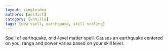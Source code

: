 ```yaml
---
layout: singleidea
authors: [aosdict]
category: [vanilla]
tags: [new spell, earthquake, skill scaling]
---
```

Spell of earthquake, mid-level matter spell. Causes an earthquake centered on you; range and power varies based on your skill level.
